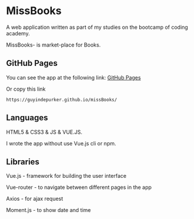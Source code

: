 # MissBooks
A web application written as part of my studies on the bootcamp of  coding academy.

MissBooks- is market-place for Books.

## GitHub Pages
You can see the app at the following link:
[GitHub Pages](https://guyindepurker.github.io/missBooks/)

Or copy this link

`https://guyindepurker.github.io/missBooks/`

## Languages
HTML5 & CSS3 & JS & VUE.JS.

I wrote the app without use Vue.js cli or npm.

## Libraries
Vue.js - framework for building the user interface 

Vue-router - to navigate between different pages in the app

Axios - for ajax request

Moment.js - to show date and time
